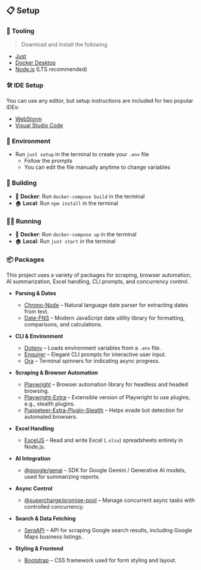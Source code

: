 ## 📋 Setup

### 🔧 Tooling

> Download and Install the following

- [Just](https://just.systems/man/en/)
- [Docker Desktop](https://docs.docker.com/get-started/get-docker/)
- [Node.js](https://nodejs.org/en/download) (LTS recommended)

### 🛠️ IDE Setup

You can use any editor, but setup instructions are included for two popular IDEs:

- [WebStorm](ide.md#-webstorm-setup)
- [Visual Studio Code](ide.md#-visual-studio-code-setup)

### 🌳 Environment

- Run `just setup` in the terminal to create your `.env` file
  - Follow the prompts
  - You can edit the file manually anytime to change variables

### 🧱 Building

- 🐳 **Docker**: Run `docker-compose build` in the terminal
- 🏠 **Local**: Run `npm install` in the terminal

### 🏃‍♂️ Running

- 🐳 **Docker**: Run `docker-compose up` in the terminal
- 🏠 **Local**: Run `just start` in the terminal

### 📦 Packages

This project uses a variety of packages for scraping, browser automation, AI summarization, Excel handling, CLI prompts, and concurrency control.

- **Parsing & Dates**
  - [Chrono-Node](https://www.npmjs.com/package/chrono-node) – Natural language date parser for extracting dates from text.
  - [Date-FNS](https://www.npmjs.com/package/date-fns) – Modern JavaScript date utility library for formatting, comparisons, and calculations.

- **CLI & Environment**
  - [Dotenv](https://www.npmjs.com/package/dotenv) – Loads environment variables from a `.env` file.
  - [Enquirer](https://www.npmjs.com/package/enquirer) – Elegant CLI prompts for interactive user input.
  - [Ora](https://www.npmjs.com/package/ora) – Terminal spinners for indicating async progress.

- **Scraping & Browser Automation**
  - [Playwright](https://www.npmjs.com/package/playwright) – Browser automation library for headless and headed browsing.
  - [Playwright-Extra](https://www.npmjs.com/package/playwright-extra) – Extensible version of Playwright to use plugins, e.g., stealth plugins.
  - [Puppeteer-Extra-Plugin-Stealth](https://www.npmjs.com/package/puppeteer-extra-plugin-stealth) – Helps evade bot detection for automated browsers.

- **Excel Handling**
  - [ExcelJS](https://www.npmjs.com/package/exceljs) – Read and write Excel (`.xlsx`) spreadsheets entirely in Node.js.

- **AI Integration**
  - [@google/genai](https://www.npmjs.com/package/@google/genai) – SDK for Google Gemini / Generative AI models, used for summarizing reports.

- **Async Control**
  - [@supercharge/promise-pool](https://www.npmjs.com/package/@supercharge/promise-pool) – Manage concurrent async tasks with controlled concurrency.

- **Search & Data Fetching**
  - [SerpAPI](https://www.npmjs.com/package/serpapi) – API for scraping Google search results, including Google Maps business listings.

- **Styling & Frontend**
  - [Bootstrap](https://www.npmjs.com/package/bootstrap) – CSS framework used for form styling and layout.
